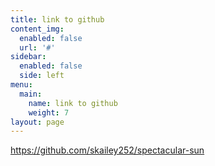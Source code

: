 ```yaml
---
title: link to github
content_img:
  enabled: false
  url: '#'
sidebar:
  enabled: false
  side: left
menu:
  main:
    name: link to github
    weight: 7
layout: page
---
```

https://github.com/skailey252/spectacular-sun
